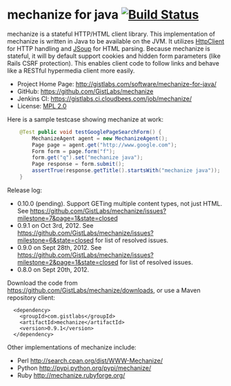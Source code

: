 mechanize for java [![Build Status](https://gistlabs.ci.cloudbees.com/job/mechanize/badge/icon)](https://gistlabs.ci.cloudbees.com/job/mechanize/)
==========

mechanize is a stateful HTTP/HTML client library. This implementation of mechanize is 
written in Java to be available on the JVM. It utilizes 
[HttpClient](http://hc.apache.org/httpcomponents-client-ga/index.html) for HTTP handling 
and [JSoup](http://jsoup.org) for HTML parsing. Because mechanize is stateful, it will by 
default support cookies and hidden form parameters (like Rails CSRF protection). 
This enables client code to follow links  and behave like a RESTful hypermedia client more easily.


* Project Home Page: http://gistlabs.com/software/mechanize-for-java/
* GitHub: https://github.com/GistLabs/mechanize
* Jenkins CI: https://gistlabs.ci.cloudbees.com/job/mechanize/
* License: [MPL 2.0](http://mozilla.org/MPL/2.0/)

Here is a sample testcase showing mechanize at work:
```java
	@Test public void testGooglePageSearchForm() {
		MechanizeAgent agent = new MechanizeAgent();
		Page page = agent.get("http://www.google.com");
		Form form = page.form("f");
		form.get("q").set("mechanize java");
		Page response = form.submit();
		assertTrue(response.getTitle().startsWith("mechanize java"));
	}
```

Release log:

* 0.10.0 (pending). Support GETing multiple content types, not just HTML. See https://github.com/GistLabs/mechanize/issues?milestone=7&page=1&state=closed
* 0.9.1 on Oct 3rd, 2012. See https://github.com/GistLabs/mechanize/issues?milestone=6&state=closed for list of resolved issues.
* 0.9.0 on Sept 28th, 2012. See https://github.com/GistLabs/mechanize/issues?milestone=2&page=1&state=closed for list of resolved issues.
* 0.8.0 on Sept 20th, 2012.

Download the code from https://github.com/GistLabs/mechanize/downloads, or use a Maven repository client:
```
  <dependency>
    <groupId>com.gistlabs</groupId>
    <artifactId>mechanize</artifactId>
    <version>0.9.1</version>
  </dependency>
```

Other implementations of mechanize include:
* Perl http://search.cpan.org/dist/WWW-Mechanize/
* Python http://pypi.python.org/pypi/mechanize/
* Ruby http://mechanize.rubyforge.org/
